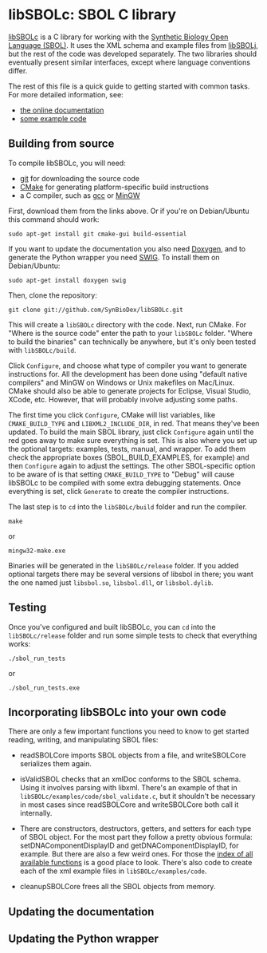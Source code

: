 libSBOLc: SBOL C library
========================

[libSBOLc](https://github.com/SynBioDex/libSBOLc) is a C library for working with the [Synthetic Biology Open Language (SBOL)](http://sbolstandard.org). It uses the XML schema and example files from [libSBOLj](https://github.com/SynBioDex/libSBOLj), but the rest of the code was developed separately. The two libraries should eventually present similar interfaces, except where language conventions differ.

The rest of this file is a quick guide to getting started with common tasks. For more detailed information, see:

* [the online documentation](http://synbiodex.github.com/libSBOLc)
* [some example code](https://github.com/SynBioDex/libSBOLc/tree/master/examples)

Building from source
--------------------

To compile libSBOLc, you will need:

* [git](http://git-scm.com/) for downloading the source code
* [CMake](http://www.cmake.org/cmake/resources/software.html) for generating platform-specific build instructions
* a C compiler, such as [gcc](http://gcc.gnu.org/) or [MinGW](http://www.mingw.org/wiki/InstallationHOWTOforMinGW)

First, download them from the links above. Or if you're on Debian/Ubuntu this command should work:

    sudo apt-get install git cmake-gui build-essential

If you want to update the documentation you also need [Doxygen](http://www.stack.nl/~dimitri/doxygen/), and to generate the Python wrapper you need [SWIG](http://www.swig.org/). To install them on Debian/Ubuntu:

    sudo apt-get install doxygen swig

Then, clone the repository:

    git clone git://github.com/SynBioDex/libSBOLc.git

This will create a <code>libSBOLc</code> directory with the code. Next, run CMake. For "Where is the source code" enter the path to your <code>libSBOLc</code> folder. "Where to build the binaries" can technically be anywhere, but it's only been tested with <code>libSBOLc/build</code>.

Click <code>Configure</code>, and choose what type of compiler you want to generate instructions for. All the development has been done using "default native compilers" and MinGW on Windows or Unix makefiles on Mac/Linux. CMake should also be able to generate projects for Eclipse, Visual Studio, XCode, etc. However, that will probably involve adjusting some paths.

The first time you click <code>Configure</code>, CMake will list variables, like <code>CMAKE_BUILD_TYPE</code> and <code>LIBXML2_INCLUDE_DIR</code>, in red. That means they've been updated. To build the main SBOL library, just click <code>Configure</code> again until the red goes away to make sure everything is set. This is also where you set up the optional targets: examples, tests, manual, and wrapper. To add them check the appropriate boxes (SBOL_BUILD_EXAMPLES, for example) and then <code>Configure</code> again to adjust the settings. The other SBOL-specific option to be aware of is that setting <code>CMAKE_BUILD_TYPE</code> to "Debug" will cause libSBOLc to be compiled with some extra debugging statements. Once everything is set, click <code>Generate</code> to create the compiler instructions.

The last step is to <code>cd</code> into the <code>libSBOLc/build</code> folder and run the compiler.

    make

or

    mingw32-make.exe

Binaries will be generated in the <code>libSBOLc/release</code> folder. If you added optional targets there may be several versions of libsbol in there; you
want the one named just <code>libsbol.so</code>, <code>libsbol.dll</code>, or <code>libsbol.dylib</code>.

Testing
-------

Once you've configured and built libSBOLc, you can <code>cd</code> into the <code>libSBOLc/release</code> folder and run some simple tests to check that everything works:

    ./sbol_run_tests

or 

    ./sbol_run_tests.exe

Incorporating libSBOLc into your own code
-----------------------------------------

There are only a few important functions you need to know to get started reading, writing, and manipulating SBOL files:

* readSBOLCore imports SBOL objects from a file, and writeSBOLCore serializes them again.

* isValidSBOL checks that an xmlDoc conforms to the SBOL schema. Using it involves parsing with libxml. There's an example of that in
  <code>libSBOLc/examples/code/sbol_validate.c</code>, but it shouldn't be necessary in most cases since readSBOLCore and writeSBOLCore
  both call it internally.

* There are constructors, destructors, getters, and setters for each type of SBOL object.
  For the most part they follow a pretty obvious formula:
  setDNAComponentDisplayID and getDNAComponentDisplayID, for example. But there are also a few weird ones.
  For those the [index of all available functions](http://synbiodex.github.com/libSBOLc/globals.html) is a good place to look.
  There's also code to create each of the xml example files in <code>libSBOLc/examples/code</code>.

* cleanupSBOLCore frees all the SBOL objects from memory.

Updating the documentation
--------------------------

Updating the Python wrapper
---------------------------
